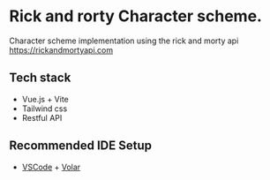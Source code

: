 # Rick and rorty Character scheme. 

Character scheme implementation using the rick and morty api https://rickandmortyapi.com

## Tech stack

- Vue.js + Vite
- Tailwind css
- Restful API

## Recommended IDE Setup

- [VSCode](https://code.visualstudio.com/) + [Volar](https://marketplace.visualstudio.com/items?itemName=johnsoncodehk.volar)
